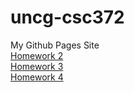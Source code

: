 # uncg-csc372
My Github Pages Site<br/>
<a href="https://github.com/Kimchidude/kimchidude.github.io/tree/main/csc372-hw/hw2">Homework 2</a><br/>
<a href="https://github.com/Kimchidude/kimchidude.github.io/tree/main/csc372-hw/hw3">Homework 3</a><br/>
<a href="https://github.com/Kimchidude/kimchidude.github.io/tree/main/csc372-hw/hw4">Homework 4</a>
